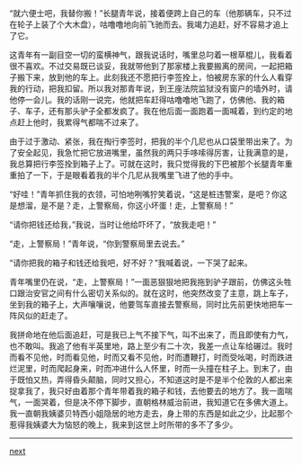 
“就六便士吧，我替你搬！”长腿青年说，接着便跨上自己的车（他那辆车，只不过在轮子上装了个大木盘），咕噜噜地向前飞驰而去。我竭力追赶，好不容易才追上了它。

这青年有一副目空一切的蛮横神气，跟我说话时，嘴里总叼着一根草棍儿，我看着很不喜欢。不过交易既已谈妥，我就带他到了那家楼上我要搬离的房间，一起把箱子搬下来，放到他的车上。此刻我还不愿把行李签拴上，怕被房东家的什么人看穿我的行动，把我扣留。所以我对那青年说，到王座法院监狱没有窗户的墙外时，请他停一会儿。我的话刚一说完，他就把车赶得咕噜噜地飞跑了，仿佛他、我的箱子、车子，还有那头驴子全都发疯了。我在他后面一面跑着一面喊着，到约定的地点赶上他时，我累得气都喘不过来了。

由于过于激动、紧张，我在掏行李签时，把我的半个几尼也从口袋里带出来了。为了安全起见，我急忙把它放进嘴里，虽然我的两只手哆嗦得厉害，让我满意的是，我总算把行李签拴到箱子上了。可就在这时，我只觉得我的下巴被那个长腿青年重重拍了一下，于是眼看着我的半个几尼从我嘴里飞进了他的手中。

“好哇！”青年抓住我的衣领，可怕地咧嘴狞笑着说，“这是桩违警案，是吧？你这是想溜，是不是？走，上警察局，你这小坏蛋！走，上警察局！”

“请你把钱还给我，”我说，当时让他给吓坏了，“放我走吧！”

“走，上警察局！”青年说，“你到警察局里去说去。”

“请你把我的箱子和钱还给我吧，好不好？”我喊着说，一下哭了起来。

青年嘴里仍在说，“走，上警察局！”一面恶狠狠地把我拖到驴子跟前，仿佛这头牲口跟治安官之间有什么密切关系似的。就在这时，他突然改变了主意，跳上车子，坐到我的箱子上，大声嚷嚷说，他要驾车直接去警察局，同时比先前更快地把车一阵风似的赶走了。

我拼命地在他后面追赶，可是我已上气不接下气，叫不出来了，而且即使有力气，也不敢叫。我追了他有半英里地，路上至少有二十次，我差一点让车给碾过。我时而看不见他，时而看见他，时而又看不见他，时而遭鞭打，时而受吆喝，时而跌进烂泥里，时而爬起身来，时而冲进什么人怀里，时而一头撞在柱子上。到末了，由于既怕又热，弄得昏头颠脑，同时又担心，不知道这时是不是半个伦敦的人都出来捉拿我了，我只好由着那个青年带着我的箱子和钱，去他要去的地方了。我一面喘气，一面哭着，但是决不停下脚步，直朝格林威治前进，我知道它在多佛大道上。我一直朝我姨婆贝特西小姐隐居的地方走去，身上带的东西是如此之少，比起那个惹得我姨婆大为恼怒的晚上，我来到这世上时所带的多不了多少。

* * *

[next](page168.md)